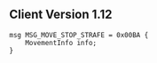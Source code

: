 ## Client Version 1.12

```rust,ignore
msg MSG_MOVE_STOP_STRAFE = 0x00BA {
    MovementInfo info;    
}

```
